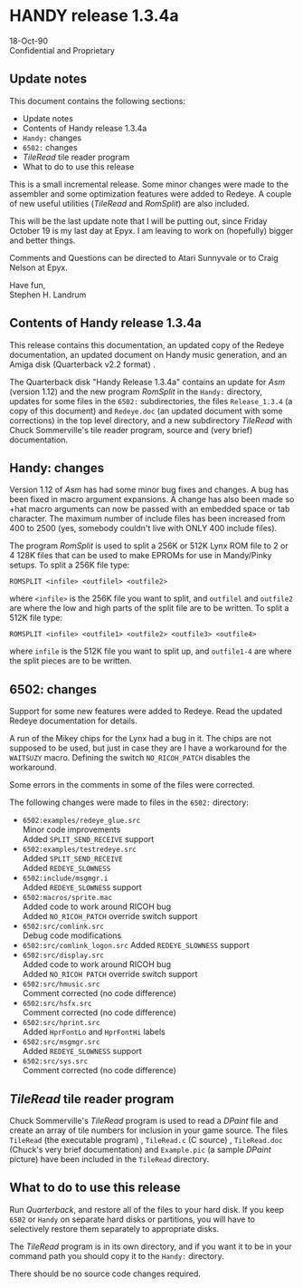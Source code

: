 # HANDY release 1.3.4a

18-Oct-90  
Confidential and Proprietary

## Update notes

This document contains the following sections:

- Update notes
- Contents of Handy release 1.3.4a 
- `Handy:` changes
- `6502:` changes
- *TileRead* tile reader program
- What to do to use this release

This is a small incremental release. Some minor changes were made to the assembler and some optimization features were added to Redeye. A couple of new useful utilities (*TileRead* and *RomSplit*) are also included.

This will be the last update note that I will be putting out, since Friday October 19 is my last day at Epyx. I am leaving to work on (hopefully) bigger and better things.

Comments and Questions can be directed to Atari Sunnyvale or to Craig Nelson at Epyx.

Have fun,  
Stephen H. Landrum

## Contents of Handy release 1.3.4a

This release contains this documentation, an updated copy of the Redeye documentation, an updated document on Handy music generation, and an Amiga disk (Quarterback v2.2 format) .

The Quarterback disk "Handy Release 1.3.4a" contains an update for *Asm* (version 1.12) and the new program *RomSplit* in the `Handy:` directory, updates for some files in the `6502:` subdirectories, the files `Release_1.3.4` (a copy of this document) and `Redeye.doc` (an updated document with some corrections) in the top level directory, and a new subdirectory *TileRead* with Chuck Sommerville's tile reader program, source and (very brief) documentation.

## Handy: changes

Version 1.12 of *Asm* has had some minor bug fixes and changes. A bug has been fixed in macro argument expansions. A change has also been made so +hat macro arguments can now be passed with an embedded space or tab character. The maximum number of include files has been increased from 400 to 2500 (yes, somebody couldn't live with ONLY 400 include files).

The program *RomSplit* is used to split a 256K or 512K Lynx ROM file to 2 or 4 128K files that can be used to make EPROMs for use in Mandy/Pinky setups. To split a 256K file type:

```
ROMSPLIT <infile> <outfilel> <outfile2>
```

where `<infile>` is the 256K file you want to split, and `outfilel` and `outfile2` are where the low and high parts of the split file are to be written. To split a 512K file type:

```
ROMSPLIT <infile> <outfile1> <outfile2> <outfile3> <outfile4>
```

where `infile` is the 512K file you want to split up, and `outfile1-4` are where the split pieces are to be written.

## 6502: changes

Support for some new features were added to Redeye. Read the updated Redeye documentation for details.

A run of the Mikey chips for the Lynx had a bug in it. The chips are not supposed to be used, but just in case they are I have a workaround for the `WAITSUZY` macro. Defining the switch `NO_RICOH_PATCH` disables the workaround.

Some errors in the comments in some of the files were corrected.

The following changes were made to files in the `6502:` directory: 

- `6502:examples/redeye_glue.src`  
  Minor code improvements  
  Added `SPLIT_SEND_RECEIVE` support
- `6502:examples/testredeye.src`  
  Added `SPLIT_SEND_RECEIVE`  
  Added `REDEYE_SLOWNESS`
- `6502:include/msgmgr.i`  
  Added `REDEYE_SLOWNESS` support
- `6502:macros/sprite.mac`  
  Added code to work around RICOH bug  
  Added `NO_RICOH_PATCH` override switch support
- `6502:src/comlink.src`  
  Debug code modifications
- `6502:src/comlink_logon.src`
  Added `REDEYE_SLOWNESS` support
- `6502:src/display.src`  
  Added code to work around RICOH bug  
  Added `NO_RICOH PATCH` override switch support
- `6502:src/hmusic.src`  
  Comment corrected (no code difference)
- `6502:src/hsfx.src`  
  Comment corrected (no code difference)
- `6502:src/hprint.src`  
  Added `HprFontLo` and `HprFontHi` labels
- `6502:src/msgmgr.src`  
  Added `REDEYE_SLOWNESS` support
- `6502:src/sys.src`  
  Comment corrected (no code difference)

## *TileRead* tile reader program

Chuck Sommerville's *TileRead* program is used to read a *DPaint* file and create an array of tile numbers for inclusion in your game source. The files `TileRead` (the executable program) , `TileRead.c` (C source) , `TileRead.doc` (Chuck's very brief documentation) and `Example.pic` (a sample *DPaint* picture) have been included in the `TileRead` directory.

## What to do to use this release

Run *Quarterback*, and restore all of the files to your hard disk. If you keep `6502` or `Handy` on separate hard disks or partitions, you will have to selectively restore them separately to appropriate disks.

The *TileRead* program is in its own directory, and if you want it to be in your command path you should copy it to the `Handy:` directory.

There should be no source code changes required.
